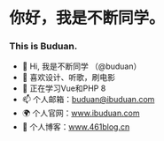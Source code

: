 # 你好，我是不断同学。
### This is Buduan.  
- 👋 Hi, 我是不断同学 （@buduan）  
- 👀 喜欢设计、听歌，刷电影  
- 🌱 正在学习Vue和PHP 8  
- 📫 个人邮箱：buduan@ibuduan.com  
- 🌍 个人官网：www.ibuduan.com  
- 📄 个人博客：www.461blog.cn  



<!---
buduan/buduan is a ✨ special ✨ repository because its `README.md` (this file) appears on your GitHub profile.
You can click the Preview link to take a look at your changes.
--->
